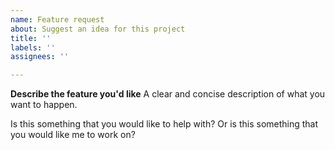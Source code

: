 ```yaml
---
name: Feature request
about: Suggest an idea for this project
title: ''
labels: ''
assignees: ''

---
```


**Describe the feature you'd like**
A clear and concise description of what you want to happen.

Is this something that you would like to help with? Or is this something that you would like me to work on?
